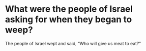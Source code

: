 # What were the people of Israel asking for when they began to weep?

The people of Israel wept and said, “Who will give us meat to eat?”
